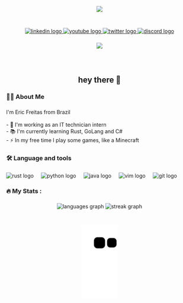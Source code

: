 <div align="center">
  <img height="150" src="https://share.creavite.co/660614a0d28c88b11e60b9fc.gif"  />
</div>

###

<br clear="both">

<div align="center">
  <a href="https://www.linkedin.com/in/freitaseric/" target="_blank">
    <img src="https://raw.githubusercontent.com/maurodesouza/profile-readme-generator/master/src/assets/icons/social/linkedin/default.svg" width="37" height="25" alt="linkedin logo"  />
  </a>
  <a href="https://www.youtube.com/channel/UCEZJyQ6Ikv6E-mhI_Of-cTA" target="_blank">
    <img src="https://raw.githubusercontent.com/maurodesouza/profile-readme-generator/master/src/assets/icons/social/youtube/default.svg" width="37" height="25" alt="youtube logo"  />
  </a>
  <a href="https://twitter.com/odev_eric" target="_blank">
    <img src="https://raw.githubusercontent.com/maurodesouza/profile-readme-generator/master/src/assets/icons/social/twitter/default.svg" width="37" height="25" alt="twitter logo"  />
  </a>
  <a href="https://discord.com/users/1064162067919163485" target="_blank">
    <img src="https://raw.githubusercontent.com/maurodesouza/profile-readme-generator/master/src/assets/icons/social/discord/default.svg" width="37" height="25" alt="discord logo"  />
  </a>
</div>

###

<div align="center">
  <img src="https://visitor-badge.laobi.icu/badge?page_id=freitaseric.freitaseric&left_color=dimgray&right_color=crimson&left_text=visitantes"  />
</div>

###

<br clear="both">

<h2 align="center">hey there 👋</h2>

###

<h3 align="left">👩‍💻  About Me</h3>

###

<p align="left">I'm Eric Freitas from Brazil<br><br>- 🔭 I'm working as an IT technician intern<br>- 📚 I'm currently learning Rust, GoLang and C#<br>- ⚡ In my free time I play some games, like a Minecraft</p>

###

<h3 align="left">🛠 Language and tools</h3>

###

<div align="left">
  <img src="https://cdn.jsdelivr.net/gh/devicons/devicon/icons/rust/rust-original.svg" height="40" alt="rust logo"  />
  <img width="12" />
  <img src="https://cdn.jsdelivr.net/gh/devicons/devicon/icons/python/python-original.svg" height="40" alt="python logo"  />
  <img width="12" />
  <img src="https://cdn.jsdelivr.net/gh/devicons/devicon/icons/java/java-original.svg" height="40" alt="java logo"  />
  <img width="12" />
  <img src="https://cdn.jsdelivr.net/gh/devicons/devicon/icons/vim/vim-original.svg" height="40" alt="vim logo"  />
  <img width="12" />
  <img src="https://cdn.jsdelivr.net/gh/devicons/devicon/icons/git/git-original.svg" height="40" alt="git logo"  />
</div>

###

<h3 align="left">🔥   My Stats :</h3>

###

<div align="center">
  <img src="https://github-readme-stats.vercel.app/api/top-langs?username=freitaseric&locale=en&hide_title=false&layout=compact&card_width=320&langs_count=5&theme=rose_pine&hide_border=true&order=2&exclude_repo=mostra-academica,might-log" height="150" alt="languages graph"  />
  <img src="https://streak-stats.demolab.com?user=freitaseric&locale=en&mode=weekly&theme=rose_pine&hide_border=true&border_radius=8&order=3" height="150" alt="streak graph"  />
</div>

###

<br clear="both">

<div align="center">
  <img height="200" src="https://raw.githubusercontent.com/freitaseric/freitaseric/output/snake.svg"  />
</div>

###
